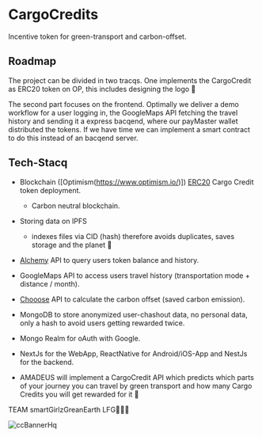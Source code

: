# CargoCredits

Incentive token for green-transport and carbon-offset.

## Roadmap

The project can be divided in two tracqs.
One implements the CargoCredit as ERC20 token on OP, this includes designing the logo 🎨

The second part focuses on the frontend. Optimally we deliver a demo workflow for a user logging in, the GoogleMaps API fetching the travel history and sending it a express bacqend, where our payMaster wallet distributed the tokens. If we have time we can implement a smart contract to do this instead of an bacqend server.

## Tech-Stacq

- Blockchain ([Optimism(https://www.optimism.io/)]) [ERC20](https://ethereum.org/en/developers/docs/standards/tokens/erc-20/) Cargo Credit token deployment.
  - Carbon neutral blockchain.
- Storing data on IPFS
  - indexes files via CID (hash) therefore avoids duplicates, saves storage and the planet 🌳
- [Alchemy](https://dashboard.alchemy.com/) API to query users token balance and history.
- GoogleMaps API to access users travel history (transportation mode + distance / month).
- [Chooose](https://www.chooose.today/) API to calculate the carbon offset (saved carbon emission).
- MongoDB to store anonymized user-chashout data, no personal data, only a hash to avoid users getting rewarded twice.
- Mongo Realm for oAuth with Google.
- NextJs for the WebApp, ReactNative for Android/iOS-App and NestJs for the backend.

- AMADEUS will implement a CargoCredit API which predicts which parts of your journey you can travel by green transport and how many Cargo Credits you will get rewarded for it 🎉

TEAM smartGirlzGreanEarth LFG🚀🚀🚀

![ccBannerHq](https://user-images.githubusercontent.com/25290565/195901960-80604c1c-61fd-420b-818a-c8502fde8325.jpg)
